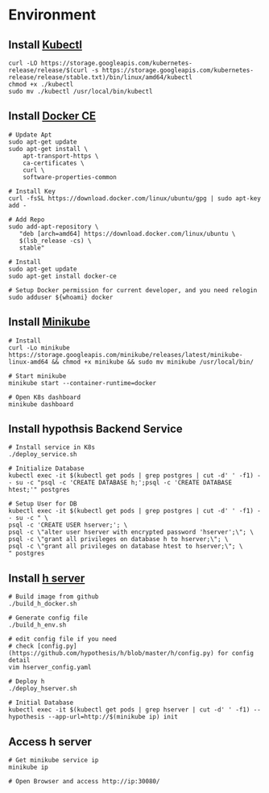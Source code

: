 Environment
===============
Install [Kubectl](https://kubernetes.io/docs/tasks/tools/install-kubectl/)
-----------------
```
curl -LO https://storage.googleapis.com/kubernetes-release/release/$(curl -s https://storage.googleapis.com/kubernetes-release/release/stable.txt)/bin/linux/amd64/kubectl
chmod +x ./kubectl
sudo mv ./kubectl /usr/local/bin/kubectl
```

Install [Docker CE](https://docs.docker.com/engine/installation/linux/docker-ce/ubuntu/)
-------------------
```
# Update Apt
sudo apt-get update
sudo apt-get install \
    apt-transport-https \
    ca-certificates \
    curl \
    software-properties-common

# Install Key
curl -fsSL https://download.docker.com/linux/ubuntu/gpg | sudo apt-key add -

# Add Repo
sudo add-apt-repository \
   "deb [arch=amd64] https://download.docker.com/linux/ubuntu \
   $(lsb_release -cs) \
   stable"

# Install
sudo apt-get update
sudo apt-get install docker-ce

# Setup Docker permission for current developer, and you need relogin
sudo adduser ${whoami} docker
```

Install [Minikube](https://github.com/kubernetes/minikube)
------------------
```
# Install
curl -Lo minikube https://storage.googleapis.com/minikube/releases/latest/minikube-linux-amd64 && chmod +x minikube && sudo mv minikube /usr/local/bin/

# Start minikube
minikube start --container-runtime=docker

# Open K8s dashboard
minikube dashboard
```

Install hypothsis Backend Service
------------------
```
# Install service in K8s
./deploy_service.sh

# Initialize Database
kubectl exec -it $(kubectl get pods | grep postgres | cut -d' ' -f1) -- su -c "psql -c 'CREATE DATABASE h;';psql -c 'CREATE DATABASE htest;'" postgres

# Setup User for DB
kubectl exec -it $(kubectl get pods | grep postgres | cut -d' ' -f1) -- su -c " \
psql -c 'CREATE USER hserver;'; \
psql -c \"alter user hserver with encrypted password 'hserver';\"; \
psql -c \"grant all privileges on database h to hserver;\"; \
psql -c \"grant all privileges on database htest to hserver;\"; \
" postgres
```

Install [h server](https://github.com/hypothesis/h)
---------------------
```
# Build image from github
./build_h_docker.sh

# Generate config file
./build_h_env.sh

# edit config file if you need
# check [config.py](https://github.com/hypothesis/h/blob/master/h/config.py) for config detail
vim hserver_config.yaml

# Deploy h
./deploy_hserver.sh

# Initial Database
kubectl exec -it $(kubectl get pods | grep hserver | cut -d' ' -f1) -- hypothesis --app-url=http://$(minikube ip) init
```

Access h server
--------------------
```
# Get minikube service ip
minikube ip

# Open Browser and access http://ip:30080/
```
